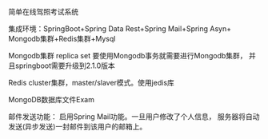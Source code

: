 简单在线驾照考试系统

集成环境：SpringBoot+Spring Data Rest+Spring Mail+Spring Asyn+
         Mongodb集群+Redis集群+Mysql



Mongodb集群 replica set  要使用Mongodb事务就需要进行Mongodb集群，
并且springboot需要升级到2.1.0版本

Redis cluster集群，master/slaver模式。使用jedis库

MongoDB数据库文件Exam




邮件发送功能：
启用Spring Mail功能。一旦用户修改了个人信息，
服务器将自动发送(异步发送)一封邮件到该用户的邮箱上。

